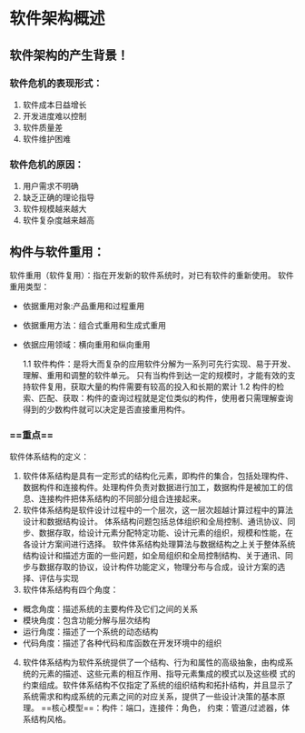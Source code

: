 # 软件架构概述

## 软件架构的产生背景！
### 软件危机的表现形式：
1. 软件成本日益增长
2. 开发进度难以控制
3. 软件质量差
4. 软件维护困难
### 软件危机的原因：
1. 用户需求不明确
2. 缺乏正确的理论指导
3. 软件规模越来越大
4. 软件复杂度越来越高
## 构件与软件重用：
软件重用（软件复用）：指在开发新的软件系统时，对已有软件的重新使用。
软件重用类型：

* 依据重用对象:产品重用和过程重用

* 依据重用方法：组合式重用和生成式重用

* 依据应用领域：横向重用和纵向重用

  1.1 软件构件：是将大而复杂的应用软件分解为一系列可先行实现、易于开发、理解、重用和调整的软件单元。
  只有当构件到达一定的规模时，才能有效的支持软件复用，获取大量的构件需要有较高的投入和长期的累计
  1.2 构件的检索、匹配、获取：构件的查询过程就是定位类似的构件，使用者只需理解查询得到的少数构件就可以决定是否直接重用构件。

 ###  ==重点==

软件体系结构的定义：

1. 软件体系结构是具有一定形式的结构化元素，即构件的集合，包括处理构件、数据构件和连接构件。处理构件负责对数据进行加工，数据构件是被加工的信息、连接构件把体系结构的不同部分组合连接起来。
2. 软件体系结构是软件设计过程中的一个层次，这一层次超越计算过程中的算法设计和数据结构设计。
体系结构问题包括总体组织和全局控制、通讯协议、同步、数据存取，给设计元素分配特定功能、设计元素的组织，规模和性能，在各设计方案间进行选择。
软件体系结构处理算法与数据结构之上关于整体系统结构设计和描述方面的一些问题，如全局组织和全局控制结构、关于通讯、同步与数据存取的协议，设计构件功能定义，物理分布与合成，设计方案的选择、评估与实现
3. 软件体系结构有四个角度：
* 概念角度：描述系统的主要构件及它们之间的关系
* 模块角度：包含功能分解与层次结构
* 运行角度：描述了一个系统的动态结构
* 代码角度：描述了各种代码和库函数在开发环境中的组织
4. 软件体系结构为软件系统提供了一个结构、行为和属性的高级抽象，由构成系统的元素的描述、这些元素的相互作用、指导元素集成的模式以及这些模
式的约束组成。软件体系结构不仅指定了系统的组织结构和拓扑结构，并且显示了系统需求和构成系统的元素之间的对应关系，提供了一些设计决策的基本原理。
==核心模型==：构件：端口，连接件：角色， 约束：管道/过滤器，体系结构风格。


